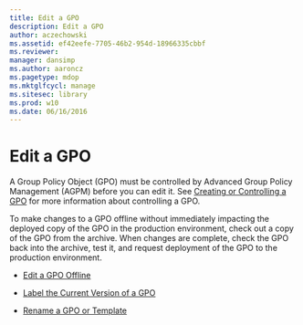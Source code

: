 ```yaml
---
title: Edit a GPO
description: Edit a GPO
author: aczechowski
ms.assetid: ef42eefe-7705-46b2-954d-18966335cbbf
ms.reviewer: 
manager: dansimp
ms.author: aaroncz
ms.pagetype: mdop
ms.mktglfcycl: manage
ms.sitesec: library
ms.prod: w10
ms.date: 06/16/2016
---
```



# Edit a GPO


A Group Policy Object (GPO) must be controlled by Advanced Group Policy Management (AGPM) before you can edit it. See [Creating or Controlling a GPO](creating-or-controlling-a-gpo-agpm40-ed.md) for more information about controlling a GPO.

To make changes to a GPO offline without immediately impacting the deployed copy of the GPO in the production environment, check out a copy of the GPO from the archive. When changes are complete, check the GPO back into the archive, test it, and request deployment of the GPO to the production environment.

-   [Edit a GPO Offline](edit-a-gpo-offline-agpm40.md)

-   [Label the Current Version of a GPO](label-the-current-version-of-a-gpo-agpm40.md)

-   [Rename a GPO or Template](rename-a-gpo-or-template-agpm40.md)

 

 





